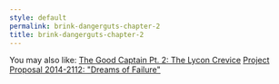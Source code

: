 ```yaml
---
style: default
permalink: brink-dangerguts-chapter-2
title: brink-dangerguts-chapter-2
---
```

You may also like:
[The Good Captain Pt. 2: The Lycon Crevice](http://scp-wiki.net/the-lycon-crevice)
[Project Proposal 2014-2112: "Dreams of Failure"](http://scp-wiki.net/project-proposal-2014-2112)